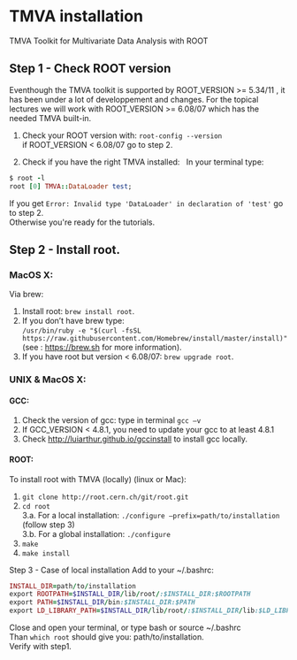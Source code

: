 # TMVA installation  
 TMVA Toolkit for Multivariate Data Analysis with ROOT
  
## Step 1 - Check ROOT version
Eventhough the TMVA toolkit is supported by ROOT_VERSION >= 5.34/11 , it has been under a lot of developpement and changes.
For the topical lectures we will work with ROOT_VERSION >= 6.08/07 which has the needed TMVA built-in.

1) Check your ROOT version with: `root-config --version`  
if ROOT_VERSION < 6.08/07 go to step 2.  
  
2) Check if you have the right TMVA installed:  
In your terminal type:  
```ruby
$ root -l
root [0] TMVA::DataLoader test;
```
If you get `Error: Invalid type 'DataLoader' in declaration of 'test'` go to step 2.  
Otherwise you're ready for the tutorials.

## Step 2 - Install root.
### MacOS X:
Via brew:
1. Install root: `brew install root`.  
2. If you don’t have brew type:  
`/usr/bin/ruby -e "$(curl -fsSL https://raw.githubusercontent.com/Homebrew/install/master/install)"` 
(see : https://brew.sh for more information).  
3. If you have root but version < 6.08/07: `brew upgrade root`. 
  
### UNIX & MacOS X: 
#### GCC:
1. Check the version of gcc: type in terminal `gcc —v`  
2. If GCC_VERSION < 4.8.1, you need to update your gcc to at least 4.8.1  
3. Check http://luiarthur.github.io/gccinstall to install gcc locally.  

#### ROOT:
To install root with TMVA (locally) (linux or Mac):  
1. `git clone http://root.cern.ch/git/root.git`  
2. `cd root`  
3.a. For a local installation: `./configure —prefix=path/to/installation` (follow step 3)  
3.b. For a global installation: `./configure`  
4. `make`  
5. `make install`  
  
Step 3 - Case of local installation
Add to your ~/.bashrc:
```ruby
INSTALL_DIR=path/to/installation
export ROOTPATH=$INSTALL_DIR/lib/root/:$INSTALL_DIR:$ROOTPATH
export PATH=$INSTALL_DIR/bin:$INSTALL_DIR:$PATH
export LD_LIBRARY_PATH=$INSTALL_DIR/lib/root/:$INSTALL_DIR/lib:$LD_LIBRARY_PATH
```
Close and open your terminal, or type bash or source ~/.bashrc  
Than `which root` should give you: path/to/installation.  
Verify with step1.
